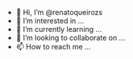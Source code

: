 - 👋 Hi, I’m @renatoqueirozs
- 👀 I’m interested in ...
- 🌱 I’m currently learning ...
- 💞️ I’m looking to collaborate on ...
- 📫 How to reach me ...

<!---
renatoqueirozs/renatoqueirozs is a ✨ special ✨ repository because its `README.md` (this file) appears on your GitHub profile.
You can click the Preview link to take a look at your changes.
--->
